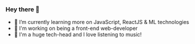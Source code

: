 ### Hey there 👋

- 🌱 I’m currently learning more on JavaScript, ReactJS & ML technologies
- 🔭 I'm working on being a front-end web-developer
- 🎵 I'm a huge tech-head and I love listening to music!


<!--
**sarthakshrestha/sarthakshrestha** is a ✨ _special_ ✨ repository because its `README.md` (this file) appears on your GitHub profile.

Here are some ideas to get you started:

- 🔭 I’m currently working on ...
- 🌱 I’m currently learning more on JavaScript
- 👯 I’m looking to collaborate on ...
- 🤔 I’m looking for help with ...
- 💬 Ask me about ...
- 📫 How to reach me: ...
- 😄 Pronouns: ...
- ⚡ Fun fact: ...
-->
